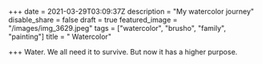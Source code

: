 +++
date = 2021-03-29T03:09:37Z
description = "My watercolor journey"
disable_share = false
draft = true
featured_image = "/images/img_3629.jpeg"
tags = ["watercolor", "brusho", "family", "painting"]
title = " Watercolor"

+++
Water.  We all need it to survive.  But now it has a higher purpose.